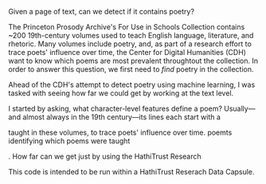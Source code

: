 Given a page of text, can we detect if it contains poetry? 

The Princeton Prosody Archive's For Use in Schools Collection contains ~200 19th-century volumes used to teach English language, 
literature, and rhetoric. Many volumes include poetry, and, as part of a research effort to trace poets' influence over time, the Center for 
Digital Humanities (CDH) want to know which poems are most prevalent throughtout the collection. In order to answer this question, we first need 
to *find* poetry in the collection. 

Ahead of the CDH's attempt to detect poetry using machine learning, I was tasked with seeing how far we could get by working at the text level. 

I started by asking, what character-level features define a poem? Usually—and almost always in the 19th century—its lines each start with a


taught in these volumes, to trace poets' influence over time. 
poemts identifying which poems were taught 

. How far can we get just by using the HathiTrust Research 

This code is intended to be run within a HathiTrust Reserach Data Capsule.
